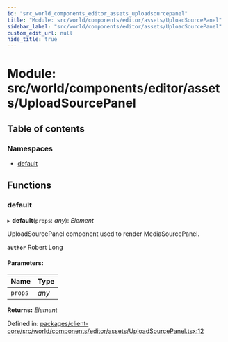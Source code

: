```yaml
---
id: "src_world_components_editor_assets_uploadsourcepanel"
title: "Module: src/world/components/editor/assets/UploadSourcePanel"
sidebar_label: "src/world/components/editor/assets/UploadSourcePanel"
custom_edit_url: null
hide_title: true
---
```


# Module: src/world/components/editor/assets/UploadSourcePanel

## Table of contents

### Namespaces

- [default](src_world_components_editor_assets_uploadsourcepanel.default.md)

## Functions

### default

▸ **default**(`props`: *any*): *Element*

UploadSourcePanel component used to render MediaSourcePanel.

**`author`** Robert Long

#### Parameters:

Name | Type |
:------ | :------ |
`props` | *any* |

**Returns:** *Element*

Defined in: [packages/client-core/src/world/components/editor/assets/UploadSourcePanel.tsx:12](https://github.com/xr3ngine/xr3ngine/blob/a16a45d7e/packages/client-core/src/world/components/editor/assets/UploadSourcePanel.tsx#L12)
